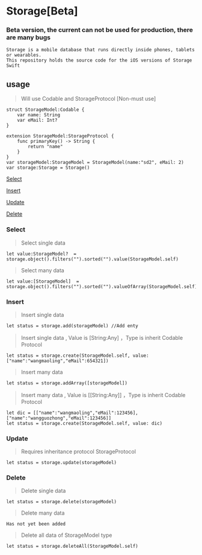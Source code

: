 # Storage[Beta]
###  Beta version, the current can not be used for production, there are many bugs
   	
   	Storage is a mobile database that runs directly inside phones, tablets or wearables. 
   	This repository holds the source code for the iOS versions of Storage Swift 
   	
## usage
>Will use Codable and StorageProtocol [Non-must use]

	struct StorageModel:Codable {
	    var name: String
	    var eMail: Int?
	}
	
	extension StorageModel:StorageProtocol {
	    func primaryKey() -> String {
	        return "name"
	    }
	}
	var storageModel:StorageModel = StorageModel(name:"sd2", eMail: 2)
	var storage:Storage = Storage()

[Select](#storage-select)

[Insert](#storage-insert)

[Update](#storage-update)

[Delete](#storage-delete)



### <a name="storage-select"></a>Select
> Select single data

	let value:StorageModel?  =  storage.object().filters("").sorted("").value(StorageModel.self)

> Select many data

	let value:[StorageModel]  =  storage.object().filters("").sorted("").valueOfArray(StorageModel.self)
	
### <a name="storage-insert"></a>Insert
> Insert single data

	let status = storage.add(storageModel) //Add enty
> Insert single data , Value is [String:Any] ，Type is inherit Codable Protocol

	let status = storage.create(StorageModel.self, value: ["name":"wangmaoling","eMail":654321])

> Insert many data
	
	let status = storage.addArray([storageModel])
> Insert many data , Value is [[String:Any]] ，Type is inherit Codable Protocol

	let dic = [["name":"wangmaoling","eMail":123456],["name":"wangguozhong","eMail":123456]]
	let status = storage.create(StorageModel.self, value: dic)
	
### <a name="storage-update"></a>Update
>Requires inheritance protocol StorageProtocol

	let status = storage.update(storageModel)
	
### <a name="storage-delete"></a>Delete

> Delete single data

	let status = storage.delete(storageModel)
	
> Delete many data

	Has not yet been added

> Delete all data of StorageModel type
	
	let status = storage.deleteAll(StorageModel.self)